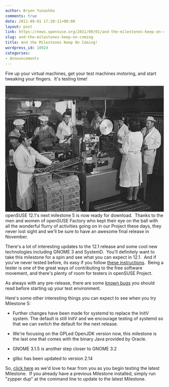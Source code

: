 ```yaml
---
author: Bryen Yunashko
comments: true
date: 2011-09-01 17:20:11+00:00
layout: post
link: https://news.opensuse.org/2011/09/01/and-the-milestones-keep-on-coming/
slug: and-the-milestones-keep-on-coming
title: And the Milestones Keep On Coming!
wordpress_id: 10924
categories:
- Announcements
---
```


Fire up your virtual machines, get your test machines motoring, and start tweaking your fingers.  It's testing time!

[![Image o Factory Assembly Line](/wp-content/uploads/2011/09/assemblyline.jpg)](//news.opensuse.org/2011/09/01/and-the-milestones-keep-on-coming/assemblyline/)openSUSE 12.1's next milestone 5 is now ready for download.  Thanks to the men and women of openSUSE Factory who kept their eye on the ball with all the wonderful flurry of activities going on in our Project these days, they never lost sight and we'll be sure to have an awesome final release in November.

There's a lot of interesting updates to the 12.1 release and some cool new technologies including GNOME 3 and SystemD.  You'll definitely want to take this milestone for a spin and see what you can expect in 12.1.  And if you've never tested before, its easy if you follow [these instructions](//en.opensuse.org/VirtualBox).  Being a tester is one of the great ways of contributing to the free software movement, and there's plenty of room for testers in openSUSE Project.

As always with any pre-release, there are some [known bugs](//en.opensuse.org/openSUSE:Most_annoying_bugs_12.1_dev) you should read before starting up your test environment.

Here's some other interesting things you can expect to see when you try Milestone 5:



	
  * Further changes have been made for systemd to replace the InitV system. The default is still InitV and we encourage testing of systemd so that we can switch the default for the next release.

	
  * We're focusing on the GPLed OpenJDK version now, this milestone is the last one that comes with the binary Java provided by Oracle.

	
  * GNOME 3.1.5 is another step closer to GNOME 3.2

	
  * glibc has been updated to version 2.14


So, [click here](//software.opensuse.org/developer/en) as we'd love to hear from you as you begin testing the latest Milestone.  If you already have a previous Milestone installed, simply run "zypper dup" at the command line to update to the latest Milestone.
